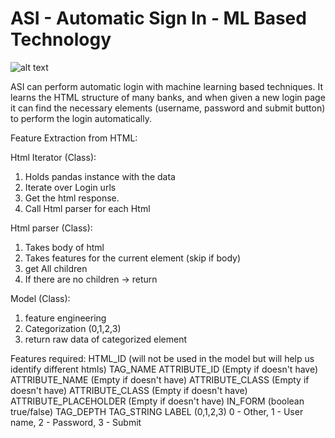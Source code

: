 # ASI - Automatic Sign In - ML Based Technology
![alt text](https://i.ibb.co/QMC15WY/Screen-Shot-2019-08-13-at-15-22-59.png)

ASI can perform automatic login with machine learning based techniques. It learns the HTML structure of many banks, and when given a new login page it can find the necessary elements (username, password and submit button) to perform the login automatically.

Feature Extraction from HTML:

Html Iterator (Class):
  1. Holds pandas instance with the data
  2. Iterate over Login urls
  3. Get the html response.
  4. Call Html parser for each Html


Html parser (Class):
  1. Takes body of html
  2. Takes features for the current element (skip if body)
  3. get All children
  4. If there are no children -> return

Model (Class):
  1. feature engineering
  2. Categorization (0,1,2,3)
  3. return raw data of categorized element

Features required:
  HTML_ID (will not be used in the model but will help us identify different htmls)
  TAG_NAME
  ATTRIBUTE_ID (Empty if doesn't have)
  ATTRIBUTE_NAME (Empty if doesn't have)
  ATTRIBUTE_CLASS (Empty if doesn't have)
  ATTRIBUTE_CLASS (Empty if doesn't have)
  ATTRIBUTE_PLACEHOLDER (Empty if doesn't have)
  IN_FORM (boolean true/false)
  TAG_DEPTH
  TAG_STRING
  LABEL (0,1,2,3)   0 - Other, 1 - User name, 2 - Password, 3 - Submit
